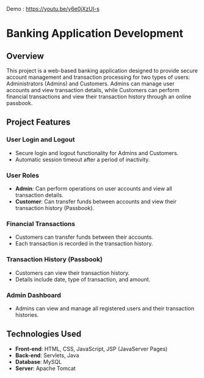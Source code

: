 Demo : https://youtu.be/y6e0jXzUI-s

# Banking Application Development

## Overview
This project is a web-based banking application designed to provide secure account management and transaction processing for two types of users: Administrators (Admins) and Customers. Admins can manage user accounts and view transaction details, while Customers can perform financial transactions and view their transaction history through an online passbook.

## Project Features
### User Login and Logout
- Secure login and logout functionality for Admins and Customers.
- Automatic session timeout after a period of inactivity.

### User Roles
- **Admin**: Can perform operations on user accounts and view all transaction details.
- **Customer**: Can transfer funds between accounts and view their transaction history (Passbook).

### Financial Transactions
- Customers can transfer funds between their accounts.
- Each transaction is recorded in the transaction history.

### Transaction History (Passbook)
- Customers can view their transaction history.
- Details include date, type of transaction, and amount.

### Admin Dashboard
- Admins can view and manage all registered users and their transaction histories.

## Technologies Used
- **Front-end**: HTML, CSS, JavaScript, JSP (JavaServer Pages)
- **Back-end**: Servlets, Java
- **Database**: MySQL
- **Server**: Apache Tomcat

